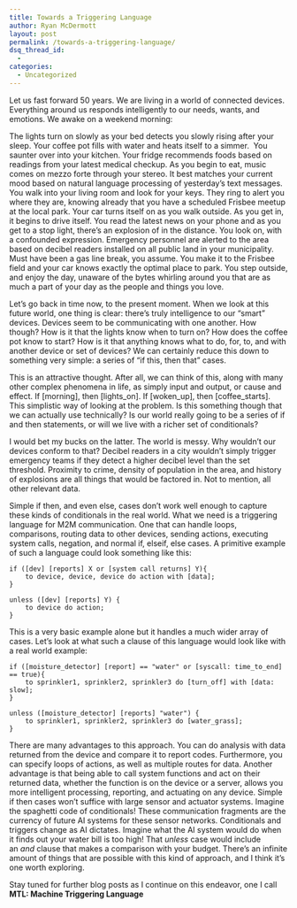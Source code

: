 ```yaml
---
title: Towards a Triggering Language
author: Ryan McDermott
layout: post
permalink: /towards-a-triggering-language/
dsq_thread_id:
  - 
categories:
  - Uncategorized
---
```

Let us fast forward 50 years. We are living in a world of connected devices. Everything around us responds intelligently to our needs, wants, and emotions. We awake on a weekend morning:

The lights turn on slowly as your bed detects you slowly rising after your sleep. Your coffee pot fills with water and heats itself to a simmer.  You saunter over into your kitchen. Your fridge recommends foods based on readings from your latest medical checkup. As you begin to eat, music comes on mezzo forte through your stereo. It best matches your current mood based on natural language processing of yesterday&#8217;s text messages. You walk into your living room and look for your keys. They ring to alert you where they are, knowing already that you have a scheduled Frisbee meetup at the local park. Your car turns itself on as you walk outside. As you get in, it begins to drive itself. You read the latest news on your phone and as you get to a stop light, there&#8217;s an explosion of in the distance. You look on, with a confounded expression. Emergency personnel are alerted to the area based on decibel readers installed on all public land in your municipality. Must have been a gas line break, you assume. You make it to the Frisbee field and your car knows exactly the optimal place to park. You step outside, and enjoy the day, unaware of the bytes whirling around you that are as much a part of your day as the people and things you love.

Let&#8217;s go back in time now, to the present moment. When we look at this future world, one thing is clear: there&#8217;s truly intelligence to our &#8220;smart&#8221; devices. Devices seem to be communicating with one another. How though? How is it that the lights know when to turn on? How does the coffee pot know to start? How is it that anything knows what to do, for, to, and with another device or set of devices? We can certainly reduce this down to something very simple: a series of &#8220;if this, then that&#8221; cases.

This is an attractive thought. After all, we can think of this, along with many other complex phenomena in life, as simply input and output, or cause and effect. If [morning], then [lights\_on]. If [woken\_up], then [coffee_starts]. This simplistic way of looking at the problem. Is this something though that we can actually use technically? Is our world really going to be a series of if and then statements, or will we live with a richer set of conditionals?

I would bet my bucks on the latter. The world is messy. Why wouldn&#8217;t our devices conform to that? Decibel readers in a city wouldn&#8217;t simply trigger emergency teams if they detect a higher decibel level than the set threshold. Proximity to crime, density of population in the area, and history of explosions are all things that would be factored in. Not to mention, all other relevant data.

Simple if then, and even else, cases don&#8217;t work well enough to capture these kinds of conditionals in the real world. What we need is a triggering language for M2M communication. One that can handle loops, comparisons, routing data to other devices, sending actions, executing system calls, negation, and normal if, elseif, else cases. A primitive example of such a language could look something like this:

    if ([dev] [reports] X or [system call returns] Y){
    	to device, device, device do action with [data];
    }
    
    unless ([dev] [reports] Y) {
    	to device do action;
    }
    
    

This is a very basic example alone but it handles a much wider array of cases. Let&#8217;s look at what such a clause of this language would look like with a real world example:

    if ([moisture_detector] [report] == "water" or [syscall: time_to_end] == true){
    	to sprinkler1, sprinkler2, sprinkler3 do [turn_off] with [data: slow];
    }
    
    unless ([moisture_detector] [reports] "water") {
    	to sprinkler1, sprinkler2, sprinkler3 do [water_grass];
    }
    
    

There are many advantages to this approach. You can do analysis with data returned from the device and compare it to report codes. Furthermore, you can specify loops of actions, as well as multiple routes for data. Another advantage is that being able to call system functions and act on their returned data, whether the function is on the device or a server, allows you more intelligent processing, reporting, and actuating on any device. Simple if then cases won&#8217;t suffice with large sensor and actuator systems. Imagine the spaghetti code of conditionals! These communication fragments are the currency of future AI systems for these sensor networks. Conditionals and triggers change as AI dictates. Imagine what the AI system would do when it finds out your water bill is too high! That *unless* case would include an *and* clause that makes a comparison with your budget. There&#8217;s an infinite amount of things that are possible with this kind of approach, and I think it&#8217;s one worth exploring.

Stay tuned for further blog posts as I continue on this endeavor, one I call **MTL: Machine Triggering Language**